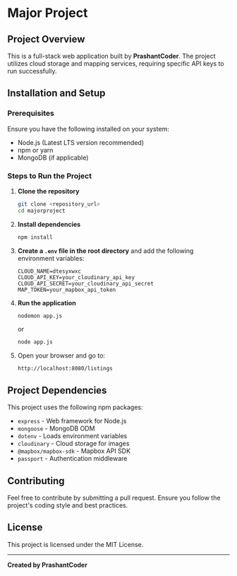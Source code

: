 # Major Project

## Project Overview
This is a full-stack web application built by **PrashantCoder**. The project utilizes cloud storage and mapping services, requiring specific API keys to run successfully.

## Installation and Setup
### Prerequisites
Ensure you have the following installed on your system:
- Node.js (Latest LTS version recommended)
- npm or yarn
- MongoDB (if applicable)

### Steps to Run the Project
1. **Clone the repository**
   ```sh
   git clone <repository_url>
   cd majorproject
   ```

2. **Install dependencies**
   ```sh
   npm install
   ```

3. **Create a `.env` file in the root directory** and add the following environment variables:
   ```env
   CLOUD_NAME=dtesyxwxc
   CLOUD_API_KEY=your_cloudinary_api_key
   CLOUD_API_SECRET=your_cloudinary_api_secret
   MAP_TOKEN=your_mapbox_api_token
   ```

4. **Run the application**
   ```sh
   nodemon app.js
   ```
   or
   ```sh
   node app.js
   ```

5. Open your browser and go to:
   ```
   http://localhost:8080/listings
   ```

## Project Dependencies
This project uses the following npm packages:
- `express` - Web framework for Node.js
- `mongoose` - MongoDB ODM
- `dotenv` - Loads environment variables
- `cloudinary` - Cloud storage for images
- `@mapbox/mapbox-sdk` - Mapbox API SDK
- `passport` - Authentication middleware

## Contributing
Feel free to contribute by submitting a pull request. Ensure you follow the project's coding style and best practices.

## License
This project is licensed under the MIT License.

---
**Created by PrashantCoder**

